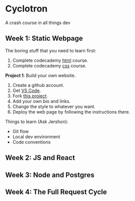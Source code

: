 # Cyclotron
A crash course in all things dev

## Week 1: Static Webpage
The boring stuff that you need to learn first:
1. Complete codecademy [html](https://www.codecademy.com/learn/learn-html) course. 
2. Complete codecademy [css](https://www.codecademy.com/learn/learn-css) course. 

<b>Project 1</b>: Build your own website.
1. Create a github account.
2. Get [VS Code](https://code.visualstudio.com/).
2. Fork [this project](https://github.com/jlord/hello). 
3. Add your own bio and links.
4. Change the style to whatever you want. 
3. Deploy the web page by following the instructions there.

Things to learn (Ask Jershon):
- Git flow
- Local dev environment
- Code conventions

## Week 2: JS and React

## Week 3: Node and Postgres

## Week 4: The Full Request Cycle
